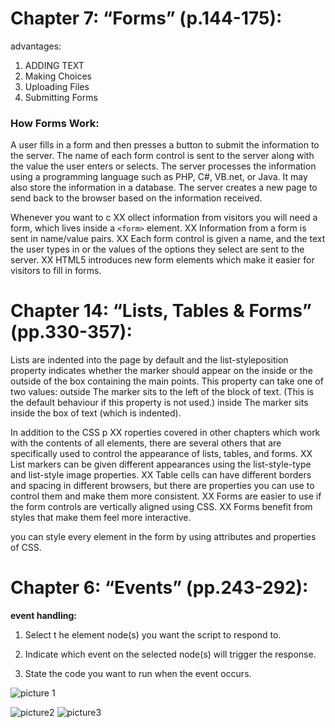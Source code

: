# Chapter 7: “Forms” (p.144-175):
advantages:
1. ADDING TEXT
2. Making Choices
3. Uploading Files
4. Submitting Forms

### How Forms Work:
A user fills in a form and then presses a button
to submit the information to the server.
The name of each form
control is sent to the
server along with the
value the user enters or
selects.
The server processes
the information using a
programming language
such as PHP, C#, VB.net,
or Java. It may also store
the information in a
database.
The server creates a new
page to send back to the
browser based on the
information received.

Whenever you want to c XX ollect information from
visitors you will need a form, which lives inside a
```<form>``` element.
XX Information from a form is sent in name/value pairs.
XX Each form control is given a name, and the text the
user types in or the values of the options they select
are sent to the server.
XX HTML5 introduces new form elements which make it
easier for visitors to fill in forms.




# Chapter 14: “Lists, Tables & Forms” (pp.330-357):
Lists are indented into the page
by default and the list-styleposition
property indicates
whether the marker should
appear on the inside or the
outside of the box containing the
main points.
This property can take one of
two values:
outside
The marker sits to the left of the
block of text. (This is the default
behaviour if this property is not
used.)
inside
The marker sits inside the box of
text (which is indented).



In addition to the CSS p XX roperties covered in other
chapters which work with the contents of all elements,
there are several others that are specifically used to
control the appearance of lists, tables, and forms.
XX List markers can be given different appearances
using the list-style-type and list-style image
properties.
XX Table cells can have different borders and spacing in
different browsers, but there are properties you can
use to control them and make them more consistent.
XX Forms are easier to use if the form controls are
vertically aligned using CSS.
XX Forms benefit from styles that make them feel more
interactive.


you can style every element in the form by using attributes and properties of CSS.


# Chapter 6: “Events” (pp.243-292):

**event handling:**

1. Select t he element
node(s) you want the
script to respond to.


2. Indicate which event on
the selected node(s) will
trigger the response.


3. State the code you want
to run when the event
occurs.

![picture 1 ](http://4.bp.blogspot.com/-yakfBOFJuc4/VVH2lRUQC3I/AAAAAAAAAQ4/UMQytXbFt6U/s320/loop1.png)

![picture2](https://cope-ali.github.io/cope-ali261.github.io/img/HTMLevents.png)
![picture3](https://cope-ali.github.io/cope-ali261.github.io/img/lesson9html.png)




